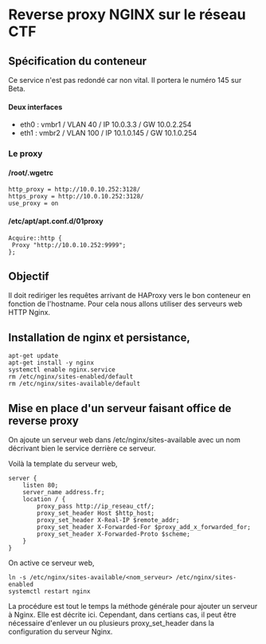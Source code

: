 # Reverse proxy NGINX sur le réseau CTF

## Spécification du conteneur
Ce service n'est pas redondé car non vital. Il portera le numéro 145 sur Beta.

#### Deux interfaces
- eth0 : vmbr1 / VLAN 40 / IP 10.0.3.3 / GW 10.0.2.254
- eth1 : vmbr2 / VLAN 100 / IP 10.1.0.145 / GW 10.1.0.254

### Le proxy

#### /root/.wgetrc
```
http_proxy = http://10.0.10.252:3128/
https_proxy = http://10.0.10.252:3128/
use_proxy = on
```

#### /etc/apt/apt.conf.d/01proxy
```
Acquire::http {
 Proxy "http://10.0.10.252:9999";
};
```

## Objectif
Il doit rediriger les requêtes arrivant de HAProxy vers le bon conteneur en fonction de l'hostname. Pour cela nous allons utiliser des serveurs web HTTP Nginx.

## Installation de nginx et persistance,
```
apt-get update
apt-get install -y nginx
systemctl enable nginx.service
rm /etc/nginx/sites-enabled/default
rm /etc/nginx/sites-available/default
```

## Mise en place d'un serveur faisant office de reverse proxy

On ajoute un serveur web dans /etc/nginx/sites-available avec un nom décrivant bien le service derrière ce serveur.

Voilà la template du serveur web,
```
server {
	listen 80;
	server_name address.fr;
	location / {
		proxy_pass http://ip_reseau_ctf/;
		proxy_set_header Host $http_host;
		proxy_set_header X-Real-IP $remote_addr;
		proxy_set_header X-Forwarded-For $proxy_add_x_forwarded_for;
		proxy_set_header X-Forwarded-Proto $scheme;
	}
}
```

On active ce serveur web,
```
ln -s /etc/nginx/sites-available/<nom_serveur> /etc/nginx/sites-enabled
systemctl restart nginx
```

La procédure est tout le temps la méthode générale pour ajouter un serveur à Nginx. Elle est décrite ici. Cependant, dans certians cas, il peut être nécessaire d'enlever un ou plusieurs proxy\_set\_header dans la configuration du serveur Nginx.
